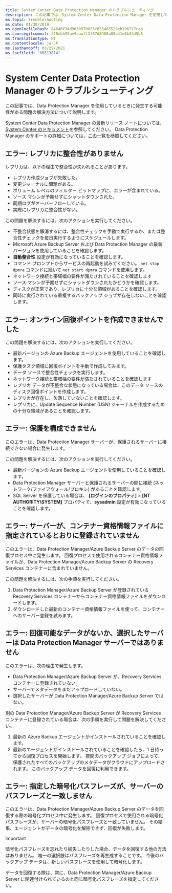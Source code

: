 ```yaml
---
title: System Center Data Protection Manager のトラブルシューティング
description: この記事では、System Center Data Protection Manager を使用しているときに発生する可能性がある問題の解決方法について説明します。
ms.topic: troubleshooting
ms.date: 01/30/2019
ms.openlocfilehash: 84646f34d905b570855f655465529eb19b717cab
ms.sourcegitcommit: f28ebb95ae9aaaff3f87d8388a09b41e0b3445b5
ms.translationtype: HT
ms.contentlocale: ja-JP
ms.lasthandoff: 03/29/2021
ms.locfileid: "86513814"
---
```

# <a name="troubleshoot-system-center-data-protection-manager"></a>System Center Data Protection Manager のトラブルシューティング

この記事では、Data Protection Manager を使用しているときに発生する可能性がある問題の解決方法について説明します。

System Center Data Protection Manager の最新リリース ノートについては、[System Center のドキュメント](/system-center/dpm/dpm-release-notes)を参照してください。 Data Protection Manager のサポートの詳細については、[この一覧](/system-center/dpm/dpm-protection-matrix)を参照してください。

## <a name="error-replica-is-inconsistent"></a>エラー: レプリカに整合性がありません

レプリカは、以下の理由で整合性が失われることがあります。

- レプリカ作成ジョブが失敗した。
- 変更ジャーナルに問題がある。
- ボリューム レベルのフィルター ビットマップに、エラーが含まれている。
- ソース マシンが予期せずにシャットダウンされた。
- 同期ログがオーバーフローしている。
- 実際にレプリカに整合性がない。

この問題を解決するには、次のアクションを実行してください。

- 不整合状態を解消するには、整合性チェックを手動で実行するか、または整合性チェックを毎日実行するようにスケジュールします。
- Microsoft Azure Backup Server および Data Protection Manager の最新バージョンを使用していることを確認します。
- **自動整合性** 設定が有効になっていることを確認します。
- コマンド プロンプトからサービスの再起動を試みてください。 `net stop dpmra` コマンドに続いて `net start dpmra` コマンドを使用します。
- ネットワーク接続と帯域幅の要件が満たされていることを確認します
- ソース マシンが予期せずにシャットダウンされたかどうかを確認します。
- ディスクが正常であり、レプリカに十分な領域があることを確認します。
- 同時に実行されている重複するバックアップ ジョブが存在しないことを確認します。

## <a name="error-online-recovery-point-creation-failed"></a>エラー: オンライン回復ポイントを作成できませんでした

この問題を解決するには、次のアクションを実行してください。

- 最新バージョンの Azure Backup エージェントを使用していることを確認します。
- 保護タスク領域に回復ポイントを手動で作成してみます。
- データ ソースで整合性チェックを実行します。
- ネットワーク接続と帯域幅の要件が満たされていることを確認します
- レプリカ データが不整合な状態になっている場合は、このデータ ソースのディスク回復ポイントを作成します。
- レプリカが存在し、欠落していないことを確認します。
- レプリカに、Update Sequence Number (USN) ジャーナルを作成するための十分な領域があることを確認します。

## <a name="error-unable-to-configure-protection"></a>エラー: 保護を構成できません

このエラーは、Data Protection Manager サーバーが、保護されるサーバーに接続できない場合に発生します。

この問題を解決するには、次のアクションを実行してください。

- 最新バージョンの Azure Backup エージェントを使用していることを確認します。
- Data Protection Manager サーバーと保護されるサーバーの間に接続 (ネットワーク/ファイアウォール/プロキシ) があることを確認します。
- SQL Server を保護している場合は、 **[ログインのプロパティ]**  >  **[NT AUTHORITY\SYSTEM]** プロパティで、**sysadmin** 設定が有効になっていることを確認します。

## <a name="error-server-not-registered-as-specified-in-vault-credential-file"></a>エラー: サーバーが、コンテナー資格情報ファイルに指定されているとおりに登録されていません

このエラーは、Data Protection Manager/Azure Backup Server のデータの回復プロセス中に発生します。 回復プロセスで使用されるコンテナー資格情報ファイルが、Data Protection Manager/Azure Backup Server の Recovery Services コンテナーに含まれていません。

この問題を解決するには、次の手順を実行してください。

1. Data Protection Manager/Azure Backup Server が登録されている Recovery Services コンテナーからコンテナー資格情報ファイルをダウンロードします。
2. ダウンロードした最新のコンテナー資格情報ファイルを使って、コンテナーへのサーバー登録を試みます。

## <a name="error-no-recoverable-data-or-selected-server-not-a-data-protection-manager-server"></a>エラー: 回復可能なデータがないか、選択したサーバーは Data Protection Manager サーバーではありません

このエラーは、次の理由で発生します。

- Data Protection Manager/Azure Backup Server が、Recovery Services コンテナーに登録されていない。
- サーバーでメタデータをまだアップロードしていない。
- 選択したサーバーが Data Protection Manager/Azure Backup Server ではない。

別の Data Protection Manager/Azure Backup Server が Recovery Services コンテナーに登録されている場合は、次の手順を実行して問題を解決してください。

1. 最新の Azure Backup エージェントがインストールされていることを確認します。
2. 最新のエージェントがインストールされていることを確認したら、1 日待ってから回復プロセスを開始します。 夜間のバックアップ ジョブによって、保護されたすべてのバックアップのメタデータがクラウドにアップロードされます。 このバックアップ データを回復に利用できます。

## <a name="error-provided-encryption-passphrase-doesnt-match-passphrase-for-server"></a>エラー: 指定した暗号化パスフレーズが、サーバーのパスフレーズと一致しません

このエラーは、Data Protection Manager/Azure Backup Server のデータを回復する際の暗号化プロセス中に発生します。 回復プロセスで使用される暗号化パスフレーズが、サーバーの暗号化パスフレーズと一致していません。 その結果、エージェントがデータの暗号化を解除できず、回復が失敗します。

> [!IMPORTANT]
> 暗号化パスフレーズを忘れたり紛失したりした場合、データを回復する他の方法はありません。 唯一の選択肢はパスフレーズを再生成することです。 今後のバックアップ データは、新しいパスフレーズを使用して暗号化します。
>
> データを回復する際は、常に、Data Protection Manager/Azure Backup Server に関連付けられているのと同じ暗号化パスフレーズを指定してください。
>
